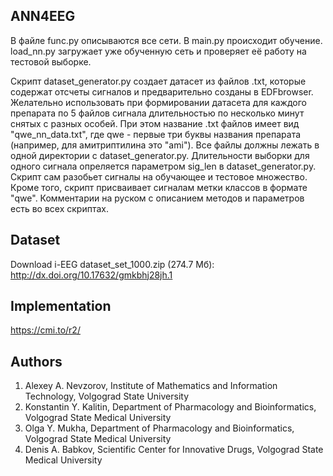 <h2>ANN4EEG</h2>

В файле func.py описываются все сети. В main.py происходит обучение. load_nn.py загружает уже обученную сеть и проверяет её работу на тестовой выборке.

Скрипт dataset_generator.py создает датасет из файлов .txt, которые содержат отсчеты сигналов и предварительно созданы в EDFbrowser. Желательно использовать при формировании датасета для каждого препарата по 5 файлов сигнала длительностью по несколько минут снятых с разных особей. При этом название .txt файлов имеет вид "qwe_nn_data.txt", где qwe - первые три буквы названия препарата (например, для амитриптилина это "ami"). Все файлы должны лежать в одной директории с dataset_generator.py. Длительности выборки для одного сигнала опреляется параметром sig_len в dataset_generator.py. Скрипт сам разобьет сигналы на обучающее и тестовое множество.
Кроме того, скрипт присваивает сигналам метки классов в формате "qwe". Комментарии на руском с описанием методов и параметров есть во всех скриптах.

<h2>Dataset</h2>

Download i-EEG dataset_set_1000.zip (274.7 Мб): http://dx.doi.org/10.17632/gmkbhj28jh.1

<h2>Implementation</h2>

https://cmi.to/r2/

<h2>Authors</h2>

1. Alexey A. Nevzorov, Institute of Mathematics and Information Technology, Volgograd State University
2. Konstantin Y. Kalitin, Department of Pharmacology and Bioinformatics, Volgograd State Medical University
3. Olga Y. Mukha, Department of Pharmacology and Bioinformatics, Volgograd State Medical University
4. Denis A. Babkov, Scientific Center for Innovative Drugs, Volgograd State Medical University
